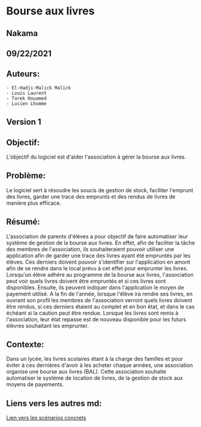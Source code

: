 # Bourse aux livres

## Nakama

## 09/22/2021

## Auteurs:
    - El-Hadji-Malick Malick
    - Louis Laurent
    - Tarek Houamed
    - Lucien Lhomme

## Version 1

## Objectif:

L'objectif du logiciel est d'aider l'association à gérer la bourse aux livres.

## Problème:

Le logiciel sert à résoudre les soucis de gestion de stock, faciliter l'emprunt des livres, garder une trace des emprunts et des rendus de livres de manière plus efficace. 

## Résumé:

L'association de parents d'élèves a pour objectif de faire automatiser leur système de gestion de la bourse aux livres. En effet, afin de faciliter la tâche des membres de l'association, ils souhaiteraient pouvoir utiliser une application afin de garder une trace des livres ayant été empruntés par les élèves. Ces derniers doivent pouvoir s'identifier sur l'application en amont afin de se rendre dans le local prévu à cet effet pour emprunter les livres. Lorsqu'un élève adhère au programme de la bourse aux livres, l'association peut voir quels livres doivent être empruntés et si ces livres sont disponibles. Ensuite, ils peuvent indiquer dans l'application le moyen de payement utilisé. A la fin de l'année, lorsque l'élève ira rendre ses livres, en ouvrant son profil les membres de l'association verront quels livres doivent être rendus, si ces derniers étaient au complet et en bon état, et dans le cas échéant si la caution peut être rendue. Lorsque les livres sont remis à l'association, leur état repasse est de nouveau disponible pour les futurs élèvres souhaitant les emprunter. 

## Contexte:

Dans un lycée, les livres scolaires étant à la charge des familles et pour éviter à ces dernières d'avoir à les acheter chaque années, une association organise une bourse aux livres (BAL). Cette association souhaite automatiser le système de location de livres, de la gestion de stock aux moyens de payements. 

## Liens vers les autres md:

[Lien vers les scénarios concrets](scénarios_concrets/Readme.md "Scénarios concrets")
